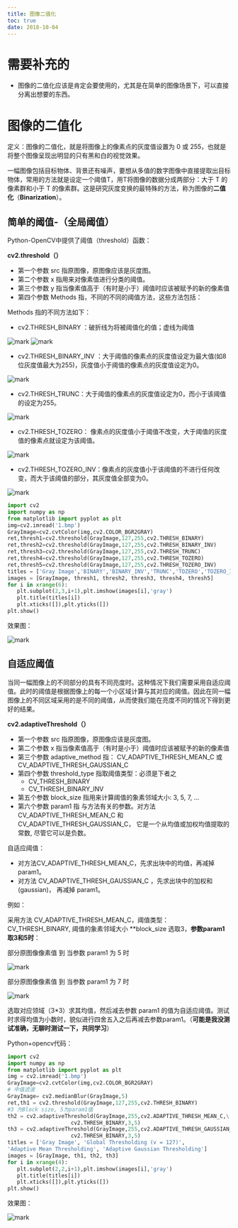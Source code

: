 ```yaml
---
title: 图像二值化
toc: true
date: 2018-10-04
---
```

# 需要补充的

- 图像的二值化应该是肯定会要使用的，尤其是在简单的图像场景下，可以直接分离出想要的东西。

# 图像的二值化


定义：图像的二值化，就是将图像上的像素点的灰度值设置为 0 或 255，也就是将整个图像呈现出明显的只有黑和白的视觉效果。

​一幅图像包括目标物体、背景还有噪声，要想从多值的数字图像中直接提取出目标物体，常用的方法就是设定一个阈值T，用T将图像的数据分成两部分：大于 T 的像素群和小于 T 的像素群。这是研究灰度变换的最特殊的方法，称为图像的**二值化**（**Binarization**）。

## 简单的阈值-（全局阈值）

Python-OpenCV中提供了阈值（threshold）函数：

**cv2.threshold（）**

- 第一个参数 src 指原图像，原图像应该是灰度图。
- 第二个参数 x 指用来对像素值进行分类的阈值。
- 第三个参数 y 指当像素值高于（有时是小于）阈值时应该被赋予的新的像素值
- 第四个参数 Methods 指，不同的不同的阈值方法，这些方法包括：

Methods 指的不同方法如下：

- cv2.THRESH_BINARY ：破折线为将被阈值化的值；虚线为阈值    

![mark](http://pacdb2bfr.bkt.clouddn.com/blog/image/180928/C41LiL28FJ.png?imageslim)
![mark](http://pacdb2bfr.bkt.clouddn.com/blog/image/180928/B2HEcI9gI3.png?imageslim)

- cv2.THRESH_BINARY_INV ：大于阈值的像素点的灰度值设定为最大值(如8位灰度值最大为255)，灰度值小于阈值的像素点的灰度值设定为0。

![mark](http://pacdb2bfr.bkt.clouddn.com/blog/image/180928/9d3787DD56.png?imageslim)

- cv2.THRESH_TRUNC：大于阈值的像素点的灰度值设定为0，而小于该阈值的设定为255。

![mark](http://pacdb2bfr.bkt.clouddn.com/blog/image/180928/8F15LG1IDB.png?imageslim)

- cv2.THRESH_TOZERO： 像素点的灰度值小于阈值不改变，大于阈值的灰度值的像素点就设定为该阈值。

![mark](http://pacdb2bfr.bkt.clouddn.com/blog/image/180928/4H20FF3J29.png?imageslim)

- cv2.THRESH_TOZERO_INV：像素点的灰度值小于该阈值的不进行任何改变，而大于该阈值的部分，其灰度值全部变为0。

![mark](http://pacdb2bfr.bkt.clouddn.com/blog/image/180928/AI1bhcHkJ0.png?imageslim)


```python
import cv2
import numpy as np
from matplotlib import pyplot as plt
img=cv2.imread('1.bmp')
GrayImage=cv2.cvtColor(img,cv2.COLOR_BGR2GRAY)
ret,thresh1=cv2.threshold(GrayImage,127,255,cv2.THRESH_BINARY)
ret,thresh2=cv2.threshold(GrayImage,127,255,cv2.THRESH_BINARY_INV)
ret,thresh3=cv2.threshold(GrayImage,127,255,cv2.THRESH_TRUNC)
ret,thresh4=cv2.threshold(GrayImage,127,255,cv2.THRESH_TOZERO)
ret,thresh5=cv2.threshold(GrayImage,127,255,cv2.THRESH_TOZERO_INV)
titles = ['Gray Image','BINARY','BINARY_INV','TRUNC','TOZERO','TOZERO_INV']
images = [GrayImage, thresh1, thresh2, thresh3, thresh4, thresh5]
for i in xrange(6):
   plt.subplot(2,3,i+1),plt.imshow(images[i],'gray')
   plt.title(titles[i])
   plt.xticks([]),plt.yticks([])
plt.show()
```

效果图：

![mark](http://pacdb2bfr.bkt.clouddn.com/blog/image/180928/2H6kfAjhd9.png?imageslim)

## 自适应阈值


当同一幅图像上的不同部分的具有不同亮度时。这种情况下我们需要采用自适应阈值。此时的阈值是根据图像上的每一个小区域计算与其对应的阈值。因此在同一幅图像上的不同区域采用的是不同的阈值，从而使我们能在亮度不同的情况下得到更好的结果。

**cv2.adaptiveThreshold（）**


- 第一个参数 src 指原图像，原图像应该是灰度图。
- 第二个参数 x 指当像素值高于（有时是小于）阈值时应该被赋予的新的像素值
- 第三个参数  adaptive_method  指： CV_ADAPTIVE_THRESH_MEAN_C 或 CV_ADAPTIVE_THRESH_GAUSSIAN_C
- 第四个参数    threshold_type    指取阈值类型：必须是下者之
    - CV_THRESH_BINARY
    - CV_THRESH_BINARY_INV
- 第五个参数 block_size   指用来计算阈值的象素邻域大小: 3, 5, 7, ...
- 第六个参数 param1 指 与方法有关的参数。对方法 CV_ADAPTIVE_THRESH_MEAN_C 和 CV_ADAPTIVE_THRESH_GAUSSIAN_C， 它是一个从均值或加权均值提取的常数, 尽管它可以是负数。




自适应阈值：

- 对方法CV_ADAPTIVE_THRESH_MEAN_C，先求出块中的均值，再减掉 param1。
- 对方法 CV_ADAPTIVE_THRESH_GAUSSIAN_C ，先求出块中的加权和(gaussian)， 再减掉 param1。

例如：

​采用方法 CV_ADAPTIVE_THRESH_MEAN_C，阈值类型：CV_THRESH_BINARY,  阈值的象素邻域大小 **block_size 选取3，**参数param1  取3和5时**：

部分原图像像素值 到 当参数 param1 为 5 时

![mark](http://pacdb2bfr.bkt.clouddn.com/blog/image/180928/G2D5B10GaB.png?imageslim)

部分原图像像素值 到 当参数 param1 为 7 时

![mark](http://pacdb2bfr.bkt.clouddn.com/blog/image/180928/AB8BAa8k4h.png?imageslim)


选取对应领域（3*3）求其均值，然后减去参数 param1 的值为自适应阈值。测试时求得均值为小数时，貌似进行四舍五入之后再减去参数param1。（**可能是我没测试准确，无聊时测试一下，共同学习**）

Python+opencv代码：

```python
import cv2
import numpy as np
from matplotlib import pyplot as plt
img = cv2.imread('1.bmp')
GrayImage=cv2.cvtColor(img,cv2.COLOR_BGR2GRAY)
# 中值滤波
GrayImage= cv2.medianBlur(GrayImage,5)
ret,th1 = cv2.threshold(GrayImage,127,255,cv2.THRESH_BINARY)
#3 为Block size, 5为param1值
th2 = cv2.adaptiveThreshold(GrayImage,255,cv2.ADAPTIVE_THRESH_MEAN_C,\
                    cv2.THRESH_BINARY,3,5)
th3 = cv2.adaptiveThreshold(GrayImage,255,cv2.ADAPTIVE_THRESH_GAUSSIAN_C,\
                    cv2.THRESH_BINARY,3,5)
titles = ['Gray Image', 'Global Thresholding (v = 127)',
'Adaptive Mean Thresholding', 'Adaptive Gaussian Thresholding']
images = [GrayImage, th1, th2, th3]
for i in xrange(4):
   plt.subplot(2,2,i+1),plt.imshow(images[i],'gray')
   plt.title(titles[i])
   plt.xticks([]),plt.yticks([])
plt.show()

```

效果图：

![mark](http://pacdb2bfr.bkt.clouddn.com/blog/image/180928/2IBkKhbmj7.png?imageslim)
